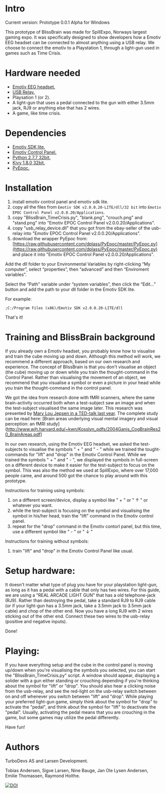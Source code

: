 Intro
========

Current version: Prototype 0.0.1 Alpha for Windows

This prototype of BlissBrain was made for SpillExpo, Norways largest gaming expo.
It was specifically designed to show developers how a Emotiv EEG headset can be connected to almost anything using a USB relay.
We choose to connect the emotiv to a Playstation 1, through a light-gun used in games such as Time Crisis.

Hardware needed
========

* [Emotiv EEG headset.](http://emotiv.com/)
* [USB Relay.](http://www.ebay.com/itm/251395571994)
* Playsation 1 (or 2).
* A light-gun that uses a pedal connected to the gun with either 3.5mm jack, RJ9 or anything else that has 2 wires.
* A game, like time crisis.

Dependencies
========

* [Emotiv SDK lite.](http://emotiv.com/store/product_262.html)
* [Emotiv Control Panel.](http://emotiv.com/store/product_72.html)
* [Python 2.7.7 32bit.](https://www.python.org/)
* [Kivy 1.8.0 32bit.](https://www.python.org/)
* [PyEpoc.](https://github.com/dplass/PyEpoc)

Installation
============

1. install emotiv control panel and emotiv sdk lite.
2. copy all the files from ```Emotiv SDK v2.0.0.20-LITE/dll/32 bit``` into ```Emotiv EPOC Control Panel v2.0.0.20/Applications```.
3. copy "BlissBrain_TimeCrisis.py", "blank.png", "crouch.png" and "stand.png" into "Emotiv EPOC Control Panel v2.0.0.20/Applications".
4. copy "usb_relay_device.dll" that you got from the ebay-seller of the usb-relay into "Emotiv EPOC Control Panel v2.0.0.20/Applications".
5. download the wrapper PyEpoc from:
[https://raw.githubusercontent.com/dplass/PyEpoc/master/PyEpoc.py](https://raw.githubusercontent.com/dplass/PyEpoc/master/PyEpoc.py) and place it into "Emotiv EPOC Control Panel v2.0.0.20/Applications".

Add the dll folder to your Environmental Variables by right-clicking “My computer”, select “properties”, then “advanced” and then “Enviroment variables”.

Select the “Path” variable under “system variables”, then click the “Edit…” button and add the path to your dll folder in the Emotiv SDK lite.

For example:

```;C:/Program Files (x86)/Emotiv SDK v2.0.0.20-LITE/dll```


That's it!


Training and BlissBrain background
============

If you already own a Emotiv headset, you probably know how to visualise and train the cube moving up and down.
Although this method will work, we recommend a different approach, based on our own research and experience.
The concept of BlissBrain is that you don't visualise an object (the cube) moving up or down while you train the thought-command in the Control Panel.
Rather than visualising the movement of an object, we recommend that you visualise a symbol or even a picture in your head while you train the thought-command in the control panel.

We got the idea from research done with fMRI scanners, where the same brain-activity occurred both when a test-subject saw an image and when the test-subject visualised the same image later.
This research was presented by [Mary Lou Jepsen in a TED-talk last year](https://www.ted.com/talks/mary_lou_jepsen_could_future_devices_read_images_from_our_brains).
The complete study can be read here: [Brain areas underlying visual mental imagery and visual perception: an fMRI study](http://www.wjh.harvard.edu/~kwn/Kosslyn_pdfs/2004Ganis_CogBrainRes20_BrainAreas.pdf]

In our own research, using the Emotiv EEG headset, we asked the test-subjects to visualise the symbols " + " and " - " while we trained the tought-commands for "lift" and "drop" in the Emotiv Control Panel.
While we trained the symbols " + " and " - ", we displayed the symbols in full-screen on a different device to make it easier for the test-subject to focus on the symbol.
This was also the method we used at SpillExpo, where over 17,000 people came, and around 500 got the chance to play around with this prototype.

Instructions for training using symbols:

1. on a different screen/device, display a symbol like " + " or " ↑ " or whatever you want.
2. while the test-subject is focusing on the symbol and visualising the symbol in his/her head, train the "lift" command in the Emotiv control panel.
3. repeat for the "drop" command in the Emotiv contorl panel, but this time, use a different symbol like " - " or " ↓ "

Instructions for training without symbols:
1. train "lift" and "drop" in the Emotiv Control Panel like usual.

Setup hardware:
============

It doesn't matter what type of plug you have for your playstation light-gun, as long as it has a pedal with a cable that only has two wires.
For this guide, we are using a "REAL ARCADE LIGHT GUN" that has a old telephone-jack (RJ9). Rather than destroying the pedal, take a standard RJ9 to RJ9 cable (or if your light-gun has a 3.5mm jack, take a 3.5mm jack to 3.5mm jack cable) and chop of the other end.
Now you have a long RJ9 with 2 wires sticking out of the other end.
Connect these two wires to the usb-relay (positive and negative inputs).

Done!

Playing:
============

If you have everything setup and the cube in the control panel is moving up/down when you're visualising the symbols you selected, you can start the "BlissBrain_TimeCrisis.py" script.
A window should appear, displaying a solider with a gun either standing or crouching depending if you're thinking about the symbol for "lift" or "drop".
You should also hear a clicking noise from the usb-relay, and see the red-light on the usb-relay switch between on and off whenever you switch between "lift" and "drop".
While playing your preferred light-gun game, simply think about the symbol for "drop" to activate the "pedal", and think about the symbol for "lift" to deactivate the "pedal".
Usually, activating the pedal means that you are crouching in the game, but some games may utilize the pedal differently.

Have fun!


Authors
=======
TurboDevs AS and Larsen Development.

Tobias Andersen, Sigve Larsen, Nine Bauge, Jan Ole Lysen Andersen, Emilie Thomassen, Raymond Holthe.

[![DOI](https://zenodo.org/badge/4893/TurboDevsAS/EEGBliss.png)](http://dx.doi.org/10.5281/zenodo.10700)


